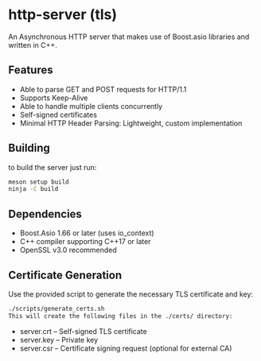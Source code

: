 # http-server (tls)
An Asynchronous HTTP server that makes use of Boost.asio libraries and written in C++.

## Features
- Able to parse GET and POST requests for HTTP/1.1
- Supports Keep-Alive
- Able to handle multiple clients concurrently
- Self-signed certificates
- Minimal HTTP Header Parsing: Lightweight, custom implementation

## Building
to build the server just run:
```bash
meson setup build
ninja -C build
```

## Dependencies
- Boost.Asio 1.66 or later (uses io_context)
- C++ compiler supporting C++17 or later
- OpenSSL v3.0 recommended

## Certificate Generation
Use the provided script to generate the necessary TLS certificate and key:

```bash
./scripts/generate_certs.sh
This will create the following files in the ./certs/ directory:
```
- server.crt – Self-signed TLS certificate
- server.key – Private key
- server.csr – Certificate signing request (optional for external CA)
